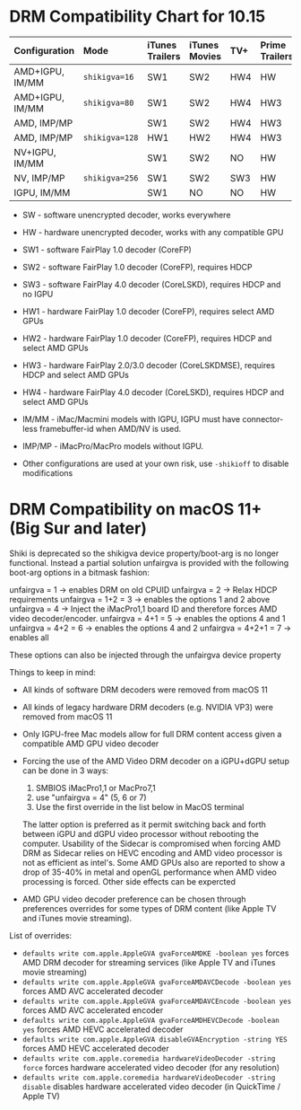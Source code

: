 # DRM Compatibility Chart for 10.15

| Configuration   | Mode           | iTunes Trailers | iTunes Movies | TV+  | Prime Trailers | Prime/Netflix | IQSV |
| :-------------- | :------------- | :-------------- | :------------ | :--- | :------------- | ------------- | ---- |
| AMD+IGPU, IM/MM | `shikigva=16`  | SW1             | SW2           | HW4  | HW             | NO            | OK   |
| AMD+IGPU, IM/MM | `shikigva=80`  | SW1             | SW2           | HW4  | HW3            | HW3           | OK   |
| AMD, IMP/MP     |                | SW1             | SW2           | HW4  | HW3            | HW3           | NO   |
| AMD, IMP/MP     | `shikigva=128` | HW1             | HW2           | HW4  | HW3            | HW3           | NO   |
| NV+IGPU, IM/MM  |                | SW1             | SW2           | NO   | HW             | NO            | OK   |
| NV, IMP/MP      | `shikigva=256` | SW1             | SW2           | SW3  | HW             | NO            | NO   |
| IGPU, IM/MM     |                | SW1             | NO            | NO   | HW             | NO            | OK   |

- SW - software unencrypted decoder, works everywhere
- HW - hardware unencrypted decoder, works with any compatible GPU
- SW1 - software FairPlay 1.0 decoder (CoreFP)
- SW2 - software FairPlay 1.0 decoder (CoreFP), requires HDCP
- SW3 - software FairPlay 4.0 decoder (CoreLSKD), requires HDCP and no IGPU
- HW1 - hardware FairPlay 1.0 decoder (CoreFP), requires select AMD GPUs
- HW2 - hardware FairPlay 1.0 decoder (CoreFP), requires HDCP and select AMD GPUs
- HW3 - hardware FairPlay 2.0/3.0 decoder (CoreLSKDMSE), requires HDCP and select AMD GPUs
- HW4 - hardware FairPlay 4.0 decoder (CoreLSKD), requires HDCP and select AMD GPUs

- IM/MM - iMac/Macmini models with IGPU, IGPU must have connector-less framebuffer-id when AMD/NV is used.
- IMP/MP - iMacPro/MacPro models without IGPU.
- Other configurations are used at your own risk, use `-shikioff` to disable modifications

# DRM Compatibility on macOS 11+ (Big Sur and later)

Shiki is deprecated so the shikigva device property/boot-arg is no longer functional.
Instead a partial solution unfairgva is provided with the following boot-arg options in a bitmask fashion:

unfairgva = 1 -> enables DRM on old CPUID
unfairgva = 2 -> Relax HDCP requirements
unfairgva = 1+2 = 3 -> enables the options 1 and 2 above
unfairgva = 4 -> Inject the iMacPro1,1 board ID and therefore forces AMD video decoder/encoder.
unfairgva = 4+1 = 5 -> enables the options 4 and 1
unfairgva = 4+2 = 6 -> enables the options 4 and 2
unfairgva = 4+2+1 = 7 -> enables all

These options can also be injected through the unfairgva device property

Things to keep in mind:

- All kinds of software DRM decoders were removed from macOS 11
- All kinds of legacy hardware DRM decoders (e.g. NVIDIA VP3) were removed from macOS 11
- Only IGPU-free Mac models allow for full DRM content access given a compatible AMD GPU video decoder
- Forcing the use of the AMD Video DRM decoder on a iGPU+dGPU setup can be done in 3 ways:
  1. SMBIOS iMacPro1,1 or MacPro7,1
  2. use "unfairgva = 4" (5, 6 or 7)
  3. Use the first override in the list below in MacOS terminal
  
  The latter option is preferred as it permit switching back and forth between iGPU and dGPU video processor without rebooting the computer.
  Usability of the Sidecar is compromised when forcing AMD DRM as Sidecar relies on HEVC encoding and AMD video processor is not as efficient as intel's.
  Some AMD GPUs also are reported to show a drop of 35-40% in metal and openGL performance when AMD video processing is forced. Other side effects can be expercted

- AMD GPU video decoder preference can be chosen through preferences overrides for some types of DRM content (like Apple TV and iTunes movie streaming).  

List of overrides:

- `defaults write com.apple.AppleGVA gvaForceAMDKE -boolean yes` forces AMD DRM decoder for streaming services (like Apple TV and iTunes movie streaming)
- `defaults write com.apple.AppleGVA gvaForceAMDAVCDecode -boolean yes` forces AMD AVC accelerated decoder
- `defaults write com.apple.AppleGVA gvaForceAMDAVCEncode -boolean yes` forces AMD AVC accelerated encoder
- `defaults write com.apple.AppleGVA gvaForceAMDHEVCDecode -boolean yes` forces AMD HEVC accelerated decoder
- `defaults write com.apple.AppleGVA disableGVAEncryption -string YES` forces AMD HEVC accelerated decoder
- `defaults write com.apple.coremedia hardwareVideoDecoder -string force` forces hardware accelerated video decoder (for any resolution)
- `defaults write com.apple.coremedia hardwareVideoDecoder -string disable` disables hardware accelerated video decoder (in QuickTime / Apple TV)
